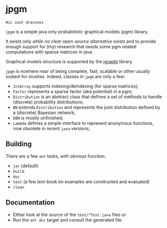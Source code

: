 # jpgm

	Hic sunt dracones

`jpgm` is a simple java only probabilistic graphical models (pgm) library.

It exists only *while no clear open-source alternative exists* and to provide enough support for (my) research that needs some pgm related computations with sparse matrices in java.

Graphical models structure is supported by the [jgrapht](http://jgrapht.org/) library.

`jpgm` is nowhere near of being complete, fast, scalable or other usually looked-for niceties. Indeed, classes in `jpgm` are only a few:

* `IntArray` supports indexing/deindexing (for sparse matrices);
* `Factor` represents a sparse factor (aka potential) in a pgm;
* `Distribution` is an abstract class that defines a set of methods to handle (discrete) probability distributions;
* `BN` extends `Distribution` and represents the joint distribution defined by a (discrete) Bayesian network;
* `DBN` is mostly unfinished;
* `Lambda` defines a simple interface to represent anonymous functions, now obsolete in recent `java` versions;

## Building

There are a few `ant` tasks, with obvious function:

* `jar` (default)
* `build`
* `doc`
* `test` (a few text-book bn examples are constructed and evaluated)
* `clean`

## Documentation

* Either look at the source of the `test/*Test.java` files or
* Run the `ant doc` target and consult the generated file.

